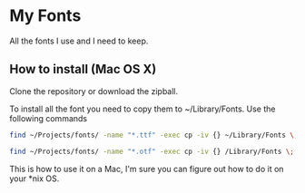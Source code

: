 My Fonts
=====

All the fonts I use and I need to keep.

## How to install (Mac OS X)

Clone the repository or download the zipball.

To install all the font you need to copy them to ~/Library/Fonts. Use the following commands
 
```bash
find ~/Projects/fonts/ -name "*.ttf" -exec cp -iv {} ~/Library/Fonts \;
```

```bash
find ~/Projects/fonts/ -name "*.otf" -exec cp -iv {} /Library/Fonts \;
```

This is how to use it on a Mac, I'm sure you can figure out how to do it on your *nix OS.
